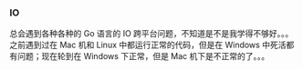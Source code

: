 ### IO

总会遇到各种各种的 Go 语言的 IO 跨平台问题，不知道是不是我学得不够好。。。之前遇到过在 Mac 机和 Linux 中都运行正常的代码，但是在 Windows 中死活都有问题；现在轮到在 Windows 下正常，但是 Mac 机下是不正常的了。。。